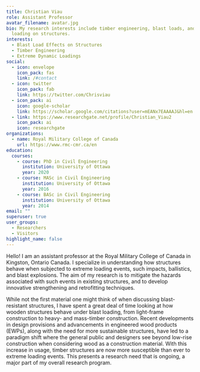 ```yaml
---
title: Christian Viau
role: Assistant Professor
avatar_filename: avatar.jpg
bio: My research interests include timber engineering, blast loads, and extreme
  loading on structures.
interests:
  - Blast Load Effects on Structures
  - Timber Engineering
  - Extreme Dynamic Loadings
social:
  - icon: envelope
    icon_pack: fas
    link: /#contact
  - icon: twitter
    icon_pack: fab
    link: https://twitter.com/Chrisviau
  - icon_pack: ai
    icon: google-scholar
    link: https://scholar.google.com/citations?user=mEANx7EAAAAJ&hl=en
  - link: https://www.researchgate.net/profile/Christian_Viau2
    icon_pack: ai
    icon: researchgate
organizations:
  - name: Royal Military College of Canada
    url: https://www.rmc-cmr.ca/en
education:
  courses:
    - course: PhD in Civil Engineering
      institution: University of Ottawa
      year: 2020
    - course: MASc in Civil Engineering
      institution: University of Ottawa
      year: 2016
    - course: BASc in Civil Engineering
      institution: University of Ottawa
      year: 2014
email: ""
superuser: true
user_groups:
  - Researchers
  - Visitors
highlight_name: false
---
```

Hello! I am an assistant professor at the Royal Military College of Canada in Kingston, Ontario Canada. I specialize in understanding how structures behave when subjected to extreme loading events, such impacts, ballistics, and blast explosions. The aim of my research is to mitigate the hazards associated with such events in existing structures, and to develop innovative strengthening and retrofitting techniques.

While not the first material one might think of when discussing blast-resistant structures, I have spent a great deal of time looking at how wooden structures behave under blast loading, from light-frame construction to heavy- and mass-timber construction. Recent developments in design provisions and advancements in engineered wood products (EWPs), along with the need for more sustainable structures, have led to a paradigm shift where the general public and designers see beyond low-rise construction when considering wood as a construction material. With this increase in usage, timber structures are now more susceptible than ever to extreme loading events. This presents a research need that is ongoing, a major part of my overall research program.